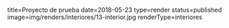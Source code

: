 title=Proyecto de prueba
date=2018-05-23
type=render
status=published
image=img/renders/interiores/13-interior.jpg
renderType=interiores
~~~~~~